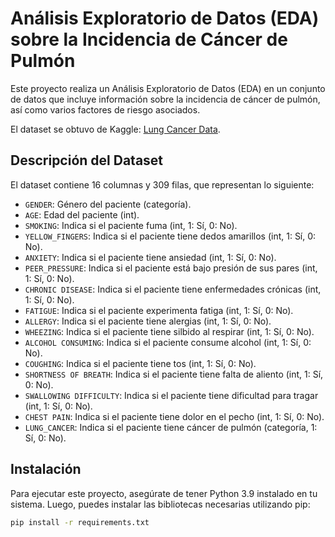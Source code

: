 # Análisis Exploratorio de Datos (EDA) sobre la Incidencia de Cáncer de Pulmón

Este proyecto realiza un Análisis Exploratorio de Datos (EDA) en un conjunto de datos que incluye información sobre la incidencia de cáncer de pulmón, así como varios factores de riesgo asociados.

El dataset se obtuvo de Kaggle: [Lung Cancer Data](https://www.kaggle.com/datasets/iamtanmayshukla/lung-cancer-data).

## Descripción del Dataset

El dataset contiene 16 columnas y 309 filas, que representan lo siguiente:

- `GENDER`: Género del paciente (categoría).
- `AGE`: Edad del paciente (int).
- `SMOKING`: Indica si el paciente fuma (int, 1: Sí, 0: No).
- `YELLOW_FINGERS`: Indica si el paciente tiene dedos amarillos (int, 1: Sí, 0: No).
- `ANXIETY`: Indica si el paciente tiene ansiedad (int, 1: Sí, 0: No).
- `PEER_PRESSURE`: Indica si el paciente está bajo presión de sus pares (int, 1: Sí, 0: No).
- `CHRONIC DISEASE`: Indica si el paciente tiene enfermedades crónicas (int, 1: Sí, 0: No).
- `FATIGUE`: Indica si el paciente experimenta fatiga (int, 1: Sí, 0: No).
- `ALLERGY`: Indica si el paciente tiene alergias (int, 1: Sí, 0: No).
- `WHEEZING`: Indica si el paciente tiene silbido al respirar (int, 1: Sí, 0: No).
- `ALCOHOL CONSUMING`: Indica si el paciente consume alcohol (int, 1: Sí, 0: No).
- `COUGHING`: Indica si el paciente tiene tos (int, 1: Sí, 0: No).
- `SHORTNESS OF BREATH`: Indica si el paciente tiene falta de aliento (int, 1: Sí, 0: No).
- `SWALLOWING DIFFICULTY`: Indica si el paciente tiene dificultad para tragar (int, 1: Sí, 0: No).
- `CHEST PAIN`: Indica si el paciente tiene dolor en el pecho (int, 1: Sí, 0: No).
- `LUNG_CANCER`: Indica si el paciente tiene cáncer de pulmón (categoría, 1: Sí, 0: No).

## Instalación

Para ejecutar este proyecto, asegúrate de tener Python 3.9 instalado en tu sistema. Luego, puedes instalar las bibliotecas necesarias utilizando pip:

```bash
pip install -r requirements.txt
